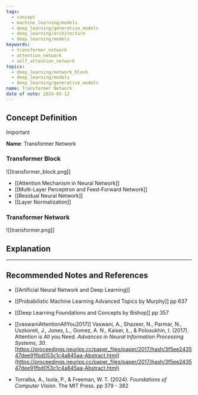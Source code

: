 ```yaml
---
tags:
  - concept
  - machine_learning/models
  - deep_learning/generative_models
  - deep_learning/architecture
  - deep_learning/models
keywords:
  - transformer_network
  - attention_network
  - self_attention_network
topics:
  - deep_learning/network_block
  - deep_learning/models
  - deep_learning/generative_models
name: Transformer Network
date of note: 2024-05-12
---
```


## Concept Definition

>[!important]
>**Name**: Transformer Network

### Transformer Block




![[transformer_block.png]]

- [[Attention Mechanism in Neural Network]]
- [[Multi-Layer Perceptron and Feed-Forward Network]]
- [[Residual Neural Network]]
- [[Layer Normalization]]

### Transformer Network


![[transformer.png]]






## Explanation





-----------
##  Recommended Notes and References



- [[Artificial Neural Network and Deep Learning]]

- [[Probabilistic Machine Learning Advanced Topics by Murphy]] pp 637
- [[Deep Learning Foundations and Concepts by Bishop]] pp 357
- [[vaswaniAttentionAllYou2017]] Vaswani, A., Shazeer, N., Parmar, N., Uszkoreit, J., Jones, L., Gomez, A. N., Kaiser, Ł., & Polosukhin, I. (2017). Attention is All you Need. _Advances in Neural Information Processing Systems_, _30_. [https://proceedings.neurips.cc/paper_files/paper/2017/hash/3f5ee243547dee91fbd053c1c4a845aa-Abstract.html](https://proceedings.neurips.cc/paper_files/paper/2017/hash/3f5ee243547dee91fbd053c1c4a845aa-Abstract.html)
- Torralba, A., Isola, P., & Freeman, W. T. (2024). _Foundations of Computer Vision_. The MIT Press. pp 379 - 382